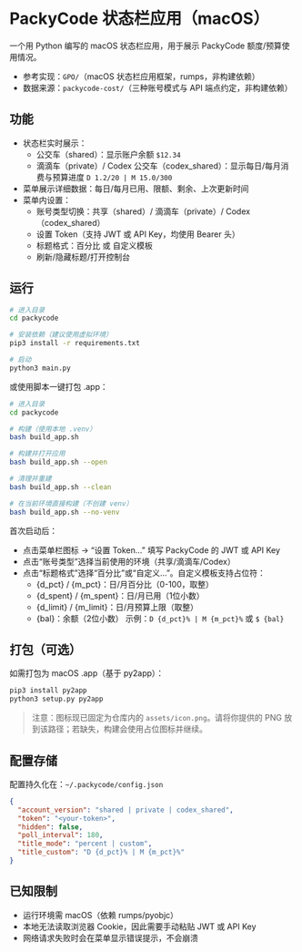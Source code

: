 # PackyCode 状态栏应用（macOS）

一个用 Python 编写的 macOS 状态栏应用，用于展示 PackyCode 额度/预算使用情况。

- 参考实现：`GPO/`（macOS 状态栏应用框架，rumps，非构建依赖）
- 数据来源：`packycode-cost/`（三种账号模式与 API 端点约定，非构建依赖）

## 功能
- 状态栏实时展示：
  - 公交车（shared）：显示账户余额 `$12.34`
  - 滴滴车（private）/ Codex 公交车（codex_shared）：显示每日/每月消费与预算进度 `D 1.2/20 | M 15.0/300`
- 菜单展示详细数据：每日/每月已用、限额、剩余、上次更新时间
- 菜单内设置：
  - 账号类型切换：共享（shared）/ 滴滴车（private）/ Codex（codex_shared）
  - 设置 Token（支持 JWT 或 API Key，均使用 Bearer 头）
  - 标题格式：百分比 或 自定义模板
  - 刷新/隐藏标题/打开控制台

## 运行
```bash
# 进入目录
cd packycode

# 安装依赖（建议使用虚拟环境）
pip3 install -r requirements.txt

# 启动
python3 main.py
```

或使用脚本一键打包 .app：
```bash
# 进入目录
cd packycode

# 构建（使用本地 .venv）
bash build_app.sh

# 构建并打开应用
bash build_app.sh --open

# 清理并重建
bash build_app.sh --clean

# 在当前环境直接构建（不创建 venv）
bash build_app.sh --no-venv
```

首次启动后：
- 点击菜单栏图标 → “设置 Token...” 填写 PackyCode 的 JWT 或 API Key
- 点击“账号类型”选择当前使用的环境（共享/滴滴车/Codex）
 - 点击“标题格式”选择“百分比”或“自定义...”。自定义模板支持占位符：
   - {d_pct} / {m_pct}：日/月百分比（0-100，取整）
   - {d_spent} / {m_spent}：日/月已用（1位小数）
   - {d_limit} / {m_limit}：日/月预算上限（取整）
   - {bal}：余额（2位小数）
   示例：`D {d_pct}% | M {m_pct}%` 或 `$ {bal}`

## 打包（可选）
如需打包为 macOS .app（基于 py2app）：
```bash
pip3 install py2app
python3 setup.py py2app
```

> 注意：图标现已固定为仓库内的 `assets/icon.png`。请将你提供的 PNG 放到该路径；若缺失，构建会使用占位图标并继续。

## 配置存储
配置持久化在：`~/.packycode/config.json`
```json
{
  "account_version": "shared | private | codex_shared",
  "token": "<your-token>",
  "hidden": false,
  "poll_interval": 180,
  "title_mode": "percent | custom",
  "title_custom": "D {d_pct}% | M {m_pct}%"
}
```

## 已知限制
- 运行环境需 macOS（依赖 rumps/pyobjc）
- 本地无法读取浏览器 Cookie，因此需要手动粘贴 JWT 或 API Key
- 网络请求失败时会在菜单显示错误提示，不会崩溃
